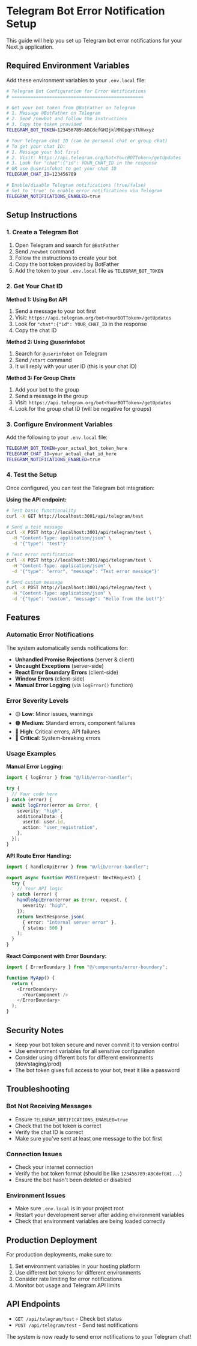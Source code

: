 # Telegram Bot Error Notification Setup

This guide will help you set up Telegram bot error notifications for your Next.js application.

## Required Environment Variables

Add these environment variables to your `.env.local` file:

```bash
# Telegram Bot Configuration for Error Notifications
# =================================================

# Get your bot token from @BotFather on Telegram
# 1. Message @BotFather on Telegram
# 2. Send /newbot and follow the instructions
# 3. Copy the token provided
TELEGRAM_BOT_TOKEN=123456789:ABCdefGHIjklMNOpqrsTUVwxyz

# Your Telegram chat ID (can be personal chat or group chat)
# To get your chat ID:
# 1. Message your bot first
# 2. Visit: https://api.telegram.org/bot<YourBOTToken>/getUpdates
# 3. Look for "chat":{"id": YOUR_CHAT_ID in the response
# OR use @userinfobot to get your chat ID
TELEGRAM_CHAT_ID=123456789

# Enable/disable Telegram notifications (true/false)
# Set to 'true' to enable error notifications via Telegram
TELEGRAM_NOTIFICATIONS_ENABLED=true
```

## Setup Instructions

### 1. Create a Telegram Bot

1. Open Telegram and search for `@BotFather`
2. Send `/newbot` command
3. Follow the instructions to create your bot
4. Copy the bot token provided by BotFather
5. Add the token to your `.env.local` file as `TELEGRAM_BOT_TOKEN`

### 2. Get Your Chat ID

**Method 1: Using Bot API**

1. Send a message to your bot first
2. Visit: `https://api.telegram.org/bot<YourBOTToken>/getUpdates`
3. Look for `"chat":{"id": YOUR_CHAT_ID` in the response
4. Copy the chat ID

**Method 2: Using @userinfobot**

1. Search for `@userinfobot` on Telegram
2. Send `/start` command
3. It will reply with your user ID (this is your chat ID)

**Method 3: For Group Chats**

1. Add your bot to the group
2. Send a message in the group
3. Visit: `https://api.telegram.org/bot<YourBOTToken>/getUpdates`
4. Look for the group chat ID (will be negative for groups)

### 3. Configure Environment Variables

Add the following to your `.env.local` file:

```bash
TELEGRAM_BOT_TOKEN=your_actual_bot_token_here
TELEGRAM_CHAT_ID=your_actual_chat_id_here
TELEGRAM_NOTIFICATIONS_ENABLED=true
```

### 4. Test the Setup

Once configured, you can test the Telegram bot integration:

**Using the API endpoint:**

```bash
# Test basic functionality
curl -X GET http://localhost:3001/api/telegram/test

# Send a test message
curl -X POST http://localhost:3001/api/telegram/test \
  -H "Content-Type: application/json" \
  -d '{"type": "test"}'

# Test error notification
curl -X POST http://localhost:3001/api/telegram/test \
  -H "Content-Type: application/json" \
  -d '{"type": "error", "message": "Test error message"}'

# Send custom message
curl -X POST http://localhost:3001/api/telegram/test \
  -H "Content-Type: application/json" \
  -d '{"type": "custom", "message": "Hello from the bot!"}'
```

## Features

### Automatic Error Notifications

The system automatically sends notifications for:

- **Unhandled Promise Rejections** (server & client)
- **Uncaught Exceptions** (server-side)
- **React Error Boundary Errors** (client-side)
- **Window Errors** (client-side)
- **Manual Error Logging** (via `logError()` function)

### Error Severity Levels

- 🟡 **Low**: Minor issues, warnings
- 🟠 **Medium**: Standard errors, component failures
- 🔴 **High**: Critical errors, API failures
- 🚨 **Critical**: System-breaking errors

### Usage Examples

**Manual Error Logging:**

```typescript
import { logError } from "@/lib/error-handler";

try {
  // Your code here
} catch (error) {
  await logError(error as Error, {
    severity: "high",
    additionalData: {
      userId: user.id,
      action: "user_registration",
    },
  });
}
```

**API Route Error Handling:**

```typescript
import { handleApiError } from "@/lib/error-handler";

export async function POST(request: NextRequest) {
  try {
    // Your API logic
  } catch (error) {
    handleApiError(error as Error, request, {
      severity: "high",
    });
    return NextResponse.json(
      { error: "Internal server error" },
      { status: 500 }
    );
  }
}
```

**React Component with Error Boundary:**

```typescript
import { ErrorBoundary } from "@/components/error-boundary";

function MyApp() {
  return (
    <ErrorBoundary>
      <YourComponent />
    </ErrorBoundary>
  );
}
```

## Security Notes

- Keep your bot token secure and never commit it to version control
- Use environment variables for all sensitive configuration
- Consider using different bots for different environments (dev/staging/prod)
- The bot token gives full access to your bot, treat it like a password

## Troubleshooting

### Bot Not Receiving Messages

- Ensure `TELEGRAM_NOTIFICATIONS_ENABLED=true`
- Check that the bot token is correct
- Verify the chat ID is correct
- Make sure you've sent at least one message to the bot first

### Connection Issues

- Check your internet connection
- Verify the bot token format (should be like `123456789:ABCdefGHI...`)
- Ensure the bot hasn't been deleted or disabled

### Environment Issues

- Make sure `.env.local` is in your project root
- Restart your development server after adding environment variables
- Check that environment variables are being loaded correctly

## Production Deployment

For production deployments, make sure to:

1. Set environment variables in your hosting platform
2. Use different bot tokens for different environments
3. Consider rate limiting for error notifications
4. Monitor bot usage and Telegram API limits

## API Endpoints

- `GET /api/telegram/test` - Check bot status
- `POST /api/telegram/test` - Send test notifications

The system is now ready to send error notifications to your Telegram chat!
